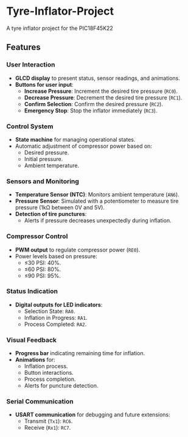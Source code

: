 # Tyre-Inflator-Project
A tyre inflator project for the PIC18F45K22
## Features

### User Interaction
- **GLCD display** to present status, sensor readings, and animations.
- **Buttons for user input**:
  - **Increase Pressure**: Increment the desired tire pressure (`RC0`).
  - **Decrease Pressure**: Decrement the desired tire pressure (`RC1`).
  - **Confirm Selection**: Confirm the desired pressure (`RC2`).
  - **Emergency Stop**: Stop the inflator immediately (`RC3`).

### Control System
- **State machine** for managing operational states.
- Automatic adjustment of compressor power based on:
  - Desired pressure.
  - Initial pressure.
  - Ambient temperature.

### Sensors and Monitoring
- **Temperature Sensor (NTC)**: Monitors ambient temperature (`AN6`).
- **Pressure Sensor**: Simulated with a potentiometer to measure tire pressure (1kΩ between 0V and 5V).
- **Detection of tire punctures**:
  - Alerts if pressure decreases unexpectedly during inflation.

### Compressor Control
- **PWM output** to regulate compressor power (`RE0`).
- Power levels based on pressure:
  - ≤30 PSI: 40%.
  - ≤60 PSI: 80%.
  - ≤90 PSI: 95%.

### Status Indication
- **Digital outputs for LED indicators**:
  - Selection State: `RA0`.
  - Inflation in Progress: `RA1`.
  - Process Completed: `RA2`.

### Visual Feedback
- **Progress bar** indicating remaining time for inflation.
- **Animations** for:
  - Inflation process.
  - Button interactions.
  - Process completion.
  - Alerts for puncture detection.

### Serial Communication
- **USART communication** for debugging and future extensions:
  - Transmit (`Tx1`): `RC6`.
  - Receive (`Rx1`): `RC7`.
